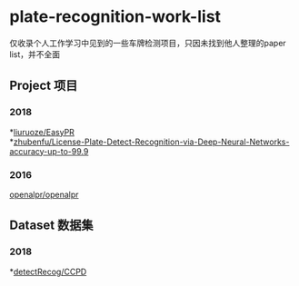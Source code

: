 # plate-recognition-work-list
仅收录个人工作学习中见到的一些车牌检测项目，只因未找到他人整理的paper list，并不全面

## Project 项目
### 2018
*[liuruoze/EasyPR](https://github.com/liuruoze/EasyPR)  
*[zhubenfu/License-Plate-Detect-Recognition-via-Deep-Neural-Networks-accuracy-up-to-99.9](https://github.com/zhubenfu/License-Plate-Detect-Recognition-via-Deep-Neural-Networks-accuracy-up-to-99.9)  
### 2016
[openalpr/openalpr](https://github.com/openalpr/openalpr)  
## Dataset 数据集
### 2018
*[detectRecog/CCPD](https://github.com/detectRecog/CCPD)  
